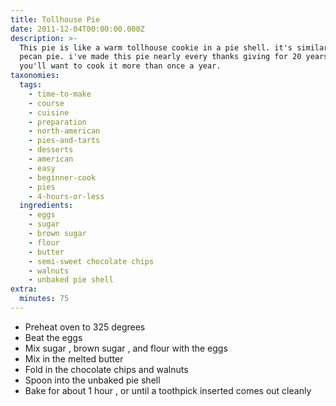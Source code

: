 ```yaml
---
title: Tollhouse Pie
date: 2011-12-04T00:00:00.000Z
description: >-
  This pie is like a warm tollhouse cookie in a pie shell. it's similar to a
  pecan pie. i've made this pie nearly every thanks giving for 20 years, but
  you'll want to cook it more than once a year.
taxonomies:
  tags:
    - time-to-make
    - course
    - cuisine
    - preparation
    - north-american
    - pies-and-tarts
    - desserts
    - american
    - easy
    - beginner-cook
    - pies
    - 4-hours-or-less
  ingredients:
    - eggs
    - sugar
    - brown sugar
    - flour
    - butter
    - semi-sweet chocolate chips
    - walnuts
    - unbaked pie shell
extra:
  minutes: 75
---
```

 - Preheat oven to 325 degrees
 - Beat the eggs
 - Mix sugar , brown sugar , and flour with the eggs
 - Mix in the melted butter
 - Fold in the chocolate chips and walnuts
 - Spoon into the unbaked pie shell
 - Bake for about 1 hour , or until a toothpick inserted comes out cleanly
